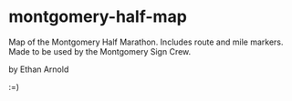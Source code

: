# montgomery-half-map

Map of the Montgomery Half Marathon. Includes route and mile markers. Made to be used by the Montgomery Sign Crew.

by Ethan Arnold

:=)
